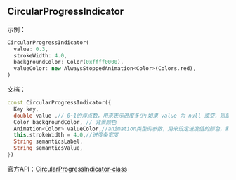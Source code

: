 
## CircularProgressIndicator

示例：

```dart
CircularProgressIndicator(
  value: 0.3,
  strokeWidth: 4.0,
  backgroundColor: Color(0xffff0000),
  valueColor: new AlwaysStoppedAnimation<Color>(Colors.red),
)
```

文档：

```dart
const CircularProgressIndicator({
  Key key,
  double value ,// 0~1的浮点数，用来表示进度多少;如果 value 为 null 或空，则显示一个动画，否则显示一个定值
  Color backgroundColor, // 背景颜色
  Animation<Color> valueColor,//animation类型的参数，用来设定进度值的颜色，默认为主题色
  this.strokeWidth = 4.0,//进度条宽度
  String semanticsLabel,
  String semanticsValue,
})
```

官方API：[CircularProgressIndicator-class](https://api.flutter.dev/flutter/material/CircularProgressIndicator-class.html)